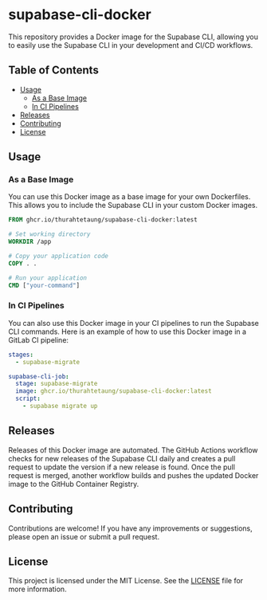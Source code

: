 # supabase-cli-docker

This repository provides a Docker image for the Supabase CLI, allowing you to easily use the Supabase CLI in your development and CI/CD workflows.

## Table of Contents

- [Usage](#usage)
  - [As a Base Image](#as-a-base-image)
  - [In CI Pipelines](#in-ci-pipelines)
- [Releases](#releases)
- [Contributing](#contributing)
- [License](#license)

## Usage

### As a Base Image

You can use this Docker image as a base image for your own Dockerfiles. This allows you to include the Supabase CLI in your custom Docker images.

```Dockerfile
FROM ghcr.io/thurahtetaung/supabase-cli-docker:latest

# Set working directory
WORKDIR /app

# Copy your application code
COPY . .

# Run your application
CMD ["your-command"]
```

### In CI Pipelines

You can also use this Docker image in your CI pipelines to run the Supabase CLI commands. Here is an example of how to use this Docker image in a GitLab CI pipeline:

```yaml
stages:
  - supabase-migrate

supabase-cli-job:
  stage: supabase-migrate
  image: ghcr.io/thurahtetaung/supabase-cli-docker:latest
  script:
    - supabase migrate up
```

## Releases

Releases of this Docker image are automated. The GitHub Actions workflow checks for new releases of the Supabase CLI daily and creates a pull request to update the version if a new release is found. Once the pull request is merged, another workflow builds and pushes the updated Docker image to the GitHub Container Registry.

## Contributing

Contributions are welcome! If you have any improvements or suggestions, please open an issue or submit a pull request.

## License
This project is licensed under the MIT License. See the [LICENSE](LICENSE) file for more information.
